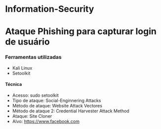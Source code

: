 # Information-Security
# Ataque Phishing para capturar login de usuário

### Ferramentas utilizadas

- Kali Linux
- Setoolkit

#### Técnica

- Acesso: sudo setoolkit
- Tipo de ataque: Social-Enginnering Attacks
- Método de ataque: Website Attack Vectores
- Método de ataque 2: Credential Harvester Attack Method
- Ataque: Site Cloner
- Alvo: https://www.facebook.com
